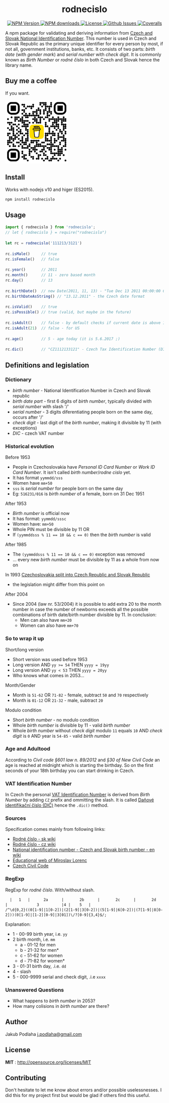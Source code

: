 <h1 align="center">rodnecislo</h1>

<p align="center">
  <a href="https://npmjs.org/package/rodnecislo">
    <img src="https://img.shields.io/npm/v/rodnecislo.svg" alt="NPM Version">
  </a>
  <a href="https://npmjs.org/package/rodnecislo">
    <img src="https://img.shields.io/npm/dm/rodnecislo.svg" alt="NPM downloads">
  </a>
  <a href="http://opensource.org/licenses/MIT">
    <img src="https://img.shields.io/npm/l/rodnecislo.svg" alt="License">
  </a>
  <a href="https://github.com/kub1x/rodnecislo/issues">
    <img src="https://img.shields.io/github/issues/kub1x/rodnecislo.svg" alt="Github Issues">
  </a>
  <a href="https://coveralls.io/github/kub1x/rodnecislo">
    <img src="https://img.shields.io/coveralls/kub1x/rodnecislo.svg" alt="Coveralls">
  </a>
</p>

A npm package for validating and deriving information from [Czech and Slovak National Identification Number](https://en.wikipedia.org/wiki/National_identification_number#Czech_Republic_and_Slovakia).
This number is used in Czech and Slovak Republic as the primary unique identifier for every person
by most, if not all, government institutions, banks, etc. It consists of two parts: *birth date*
(with *gender mark*) and *serial number* with *check digit*. It is commonly known as *Birth Number*
or *rodné číslo* in both Czech and Slovak hence the library name.

## Buy me a coffee
If you want. 

<img src="buy-me-a-coffee-qr-code.png" width="200" alt="Buy me a coffee QR payment" />

## Install

Works with nodejs v10 and higer (ES2015).

```sh
npm install rodnecislo
```

## Usage

```javascript
import { rodnecislo } from 'rodnecislo';
// let { rodnecislo } = require("rodnecislo")

let rc = rodnecislo('111213/3121')

rc.isMale()     // true
rc.isFemale()   // false

rc.year()       // 2011
rc.month()      // 11 - zero based month
rc.day()        // 13

rc.birthDate()  // new Date(2011, 11, 13) - "Tue Dec 13 2011 00:00:00 GMT+0100 (CET)"
rc.birthDateAsString() // "13.12.2011" - the Czech date format

rc.isValid()    // true
rc.isPossible() // true (valid, but maybe in the future)

rc.isAdult()    // false - by default checks if current date is above 18 years old
rc.isAdult(21)  // false - for US

rc.age()        // 5 - age today (it is 5.6.2017 ;)

rc.dic()        // "CZ1112133121" - Czech Tax Identification Number (DIč)
```

## Definitions and legislation

### Dictionary
* *birth number* - National Identification Number in Czech and Slovak republic
* *birth date part* - first 6 digits of *birth number*, typically divided with *serial number* with slash '/'
* *serial number* - 3 digits diferentiating people born on the same day, occurs after '/'
* *check digit* - last digit of the *birth number*, making it divisible by 11 (with exceptions)
* *DIC* - czech VAT number

### Historical evolution

Before 1953
- People in Czechoslovakia have *Personal ID Card Number* or
  *Work ID Card Number*. It isn't called *birth number*/*rodne cislo* yet.
- It has format `yymmdd/sss`
- Women have `mm+50`
- `sss` is *serial number* for people born on the same day
- Eg: `516231/016` is *birth number* of a female, born on 31 Dec 1951

After 1953
- *Birth number* is official now
- It has format: `yymmdd/sssc`
- Women have: `mm+50`
- Whole PIN must be divisible by 11 OR
- If `(yymmddsss % 11 == 10 && c == 0)` then the *birth number* is valid

After 1985
- The `(yymmddsss % 11 == 10 && c == 0)` exception was removed
- ... every new *birth number* must be divisible by 11 as a whole from now on

In 1993 [Czechoslovakia split into Czech Republic and Slovak Republic](https://en.wikipedia.org/wiki/Dissolution_of_Czechoslovakia)
- the legislation might differ from this point on

After 2004
- Since 2004 (law nr. 53/2004) it is possible to add extra 20 to the month number in case the number
  of newborns exceeds all the possible combinations of birth date/birth number divisible by 11.
  In conclusion:
  - Men can also have `mm+20`
  - Women can also have `mm+70`


### So to wrap it up

Short/long version
- Short version was used before 1953
- Long version AND `yy >= 54` THEN `yyyy = 19yy`
- Long version AND `yy < 53` THEN `yyyy = 20yy`
- Who knows what comes in 2053...

Month/Gender
- Month is `51-62` OR `71-82` - female, subtract `50` and `70` respectively
- Month is `01-12` OR `21-32` - male, subtract `20`

Modulo condition
- Short *birth number* - no modulo condition
- Whole *birth number* is divisible by 11 - valid *birth number*
- Whole *birth number* without *check digit* modulo `11` equals `10` AND *check digit* is `0` AND year is `54-85` - valid *birth number*


### Age and Adultood

According to *Civil code §601 law n. 89/2012* and *§30 of New Civil Code* an
age is reached at midnight which is starting the birthday. So on the first
seconds of your 18th birthday you can start drinking in Czech.


### VAT Identification Number

In Czech the personal [VAT Identification Number](https://en.wikipedia.org/wiki/VAT_identification_number#European_Union_VAT_identification_numbers)
is derived from *Birth Number* by adding `CZ` prefix and ommitting the slash.
It is called [Daňové identifikační číslo (DIČ)](https://cs.wikipedia.org/wiki/Da%C5%88ov%C3%A9_identifika%C4%8Dn%C3%AD_%C4%8D%C3%ADslo)
hence the `.dic()` method.


### Sources
Specification comes mainly from following links:
 * [Rodné číslo - sk wiki](https://sk.wikipedia.org/wiki/Rodn%C3%A9_%C4%8D%C3%ADslo)
 * [Rodné číslo - cz wiki](https://cs.wikipedia.org/wiki/Rodn%C3%A9_%C4%8D%C3%ADslo)
 * [National identification number - Czech and Slovak birth number - en wiki](https://en.wikipedia.org/wiki/National_identification_number#Czech_Republic_and_Slovakia)
 * [Educational web of Miroslav Lorenc](http://lorenc.info/3MA381/overeni-spravnosti-rodneho-cisla.htm)
 * [Czech Civil Code](http://obcanskyzakonik.justice.cz/images/pdf/NOZ_interaktiv.pdf)


### RegExp
RegExp for *rodné číslo*. With/without slash.

```
  |   1   |      2a      |       2b      |       2c      |       2d       |             3          |4 |    5   |
/^\d{0,2}((0[1-9]|1[0-2])|(2[1-9]|3[0-2])|(5[1-9]|6[0-2])|(7[1-9]|8[0-2]))(0[1-9]|[1-2][0-9]|3[01])\/?[0-9]{3,4}$/;
```

Explanation:
* 1 - 00-99 birth year, i.e. `yy`
* 2 birth month, i.e. `mm`
  - a - 01-12 for men
  - b - 21-32 for men\*
  - c - 51-62 for women
  - d - 71-82 for women\*
* 3 - 01-31 birth day, .i.e. `dd`
* 4 - slash
* 5 - 000-9999 serial and check digit, .i.e `xxxx`


### Unanswered Questions
 * What happens to *birth number* in 2053?
 * How many colisions in *birth number* are there?


## Author
Jakub Podlaha j.podlaha@gmail.com


## License
**MIT** : http://opensource.org/licenses/MIT


## Contributing
Don't hesitate to let me know about errors and/or possible uselessnesses.
I did this for my project first but would be glad if others find this useful.
